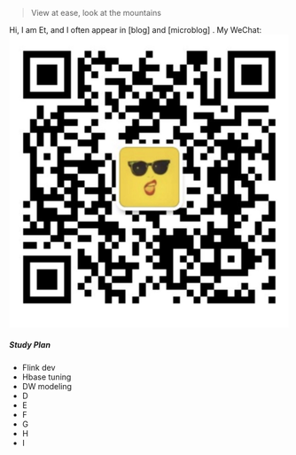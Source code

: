 
> View at ease, look at the mountains


Hi, I am Et,   and I often appear in [blog] and [microblog] .
My WeChat:    
![](/img/my-wechat.jpg)

##### Study Plan

- Flink dev 
- Hbase tuning
- DW modeling 
- D 
- E 
- F 
- G 
- H
- I

